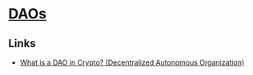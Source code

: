 # [DAOs](https://en.wikipedia.org/wiki/Decentralized_autonomous_organization)

## Links

- [What is a DAO in Crypto? (Decentralized Autonomous Organization)](https://www.youtube.com/watch?v=KHm0uUPqmVE)

